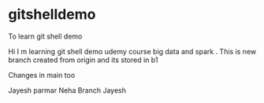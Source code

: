 # gitshelldemo
To learn git shell demo


Hi I m learning git shell demo udemy course big data and spark .
This is new branch created from origin and its stored in b1

Changes in main too

Jayesh parmar
Neha Branch
Jayesh
